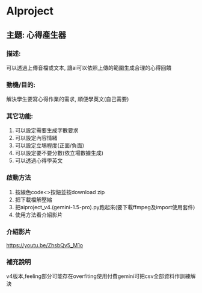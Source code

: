 # AIproject

## 主題: 心得產生器
### 描述: 
可以透過上傳音檔或文本, 讓ai可以依照上傳的範圍生成合理的心得回饋
### 動機/目的:
解決學生要寫心得作業的需求, 順便學英文(自己需要)
### 其它功能:
1. 可以設定需要生成字數要求
2. 可以設定內容情緒
3. 可以設定立埸程度(正面/負面)
4. 可以設定要不要分數(依立場數據生成)
5. 可以透過心得學英文
### 啟動方法
1. 按線色code<>按鈕並按download zip
2. 把下載檔解壓縮
3. 把aiproject_v4.(gemini-1.5-pro).py跑起來(要下載ffmpeg及import使用套件)
4. 使用方法看介紹影片
### 介紹影片
https://youtu.be/ZhsbQv5_M1o
### 補充說明
v4版本,feeling部分可能存在overfiting使用付費gemini可把csv全部資料作訓練解決


